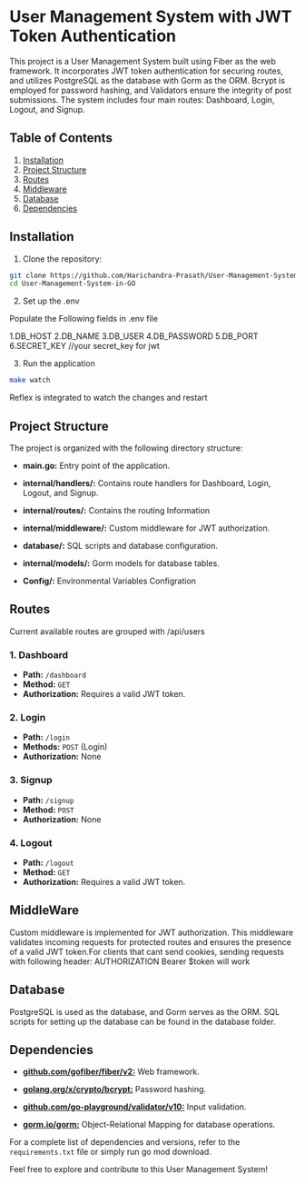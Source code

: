 # User Management System with JWT Token Authentication

This project is a User Management System built using Fiber as the web framework. It incorporates JWT token authentication for securing routes, and utilizes PostgreSQL as the database with Gorm as the ORM. Bcrypt is employed for password hashing, and Validators ensure the integrity of post submissions. The system includes four main routes: Dashboard, Login, Logout, and Signup.

## Table of Contents

1. [Installation](#installation)
2. [Project Structure](#project-structure)
3. [Routes](#routes)
4. [Middleware](#middleware)
5. [Database](#database)
6. [Dependencies](#dependencies)

## Installation

1. Clone the repository:

```bash
git clone https://github.com/Harichandra-Prasath/User-Management-System-in-GO.git
cd User-Management-System-in-GO
```

2. Set up the .env

Populate the Following fields in .env file

1.DB_HOST
2.DB_NAME
3.DB_USER
4.DB_PASSWORD
5.DB_PORT
6.SECRET_KEY         //your secret_key for jwt

3. Run the application

```bash 
make watch
```

Reflex is integrated to watch the changes and restart

## Project Structure

The project is organized with the following directory structure:

- **main.go:** Entry point of the application.
  
- **internal/handlers/:** Contains route handlers for Dashboard, Login, Logout, and Signup.

- **internal/routes/:** Contains the routing Information

- **internal/middleware/:** Custom middleware for JWT authorization.

- **database/:** SQL scripts and database configuration.

- **internal/models/:** Gorm models for database tables.

- **Config/:** Environmental Variables Configration

## Routes

Current available routes are grouped with /api/users

### 1. Dashboard

- **Path:** `/dashboard`
- **Method:** `GET`
- **Authorization:** Requires a valid JWT token.

### 2. Login

- **Path:** `/login`
- **Methods:** `POST` (Login)
- **Authorization:** None

### 3. Signup

- **Path:** `/signup`
- **Method:** `POST`
- **Authorization:** None

### 4. Logout

- **Path:** `/logout`
- **Method:** `GET`
- **Authorization:** Requires a valid JWT token.

## MiddleWare

Custom middleware is implemented for JWT authorization. This middleware validates incoming requests for protected routes and ensures the presence of a valid JWT token.For clients that cant send cookies, sending requests with following header: AUTHORIZATION Bearer $token will work

## Database

PostgreSQL is used as the database, and Gorm serves as the ORM. SQL scripts for setting up the database can be found in the database folder.


## Dependencies

- **[github.com/gofiber/fiber/v2:](https://github.com/gofiber/fiber/v2)** Web framework.

- **[golang.org/x/crypto/bcrypt:](https://pkg.go.dev/golang.org/x/crypto/bcrypt)** Password hashing.

- **[github.com/go-playground/validator/v10:](https://github.com/go-playground/validator)** Input validation.

- **[gorm.io/gorm:](https://gorm.io/gorm)** Object-Relational Mapping for database operations.

For a complete list of dependencies and versions, refer to the `requirements.txt` file or simply run go mod download.

Feel free to explore and contribute to this User Management System!